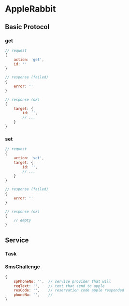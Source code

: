 # AppleRabbit

## Basic Protocol

### get
```javascript
// request
{
	action: 'get',
	id: ''
}

// response (failed)
{
	error: ''
}

// response (ok)
{
	target: {
		id: '',
		// ...
	}
}
```

### set

```javascript
// request
{
	action: 'set',
	target: {
		id: '',
		// ...
	}
}

// response (failed)
{
	error: ''
}

// response (ok)
{
	// empty
}
```

## Service

### Task

### SmsChallenge

```javascript
{
	spPhoneNo: '',	// service provider that will 
	reqText: '',	// text that send to apple
	resCode: '',	// reservation code apple responded
	phoneNo: '',	// 
}
```
